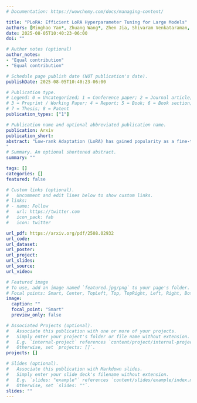 ```yaml
---
# Documentation: https://wowchemy.com/docs/managing-content/

title: "PLoRA: Efficient LoRA Hyperparameter Tuning for Large Models"
authors: [Minghao Yan*, Zhuang Wang*, Zhen Jia, Shivaram Venkataraman, Yida Wang]
date: 2025-08-05T10:40:23-06:00
doi: ""

# Author notes (optional)
author_notes:
- "Equal contribution"
- "Equal contribution"

# Schedule page publish date (NOT publication's date).
publishDate: 2025-08-05T10:40:23-06:00

# Publication type.
# Legend: 0 = Uncategorized; 1 = Conference paper; 2 = Journal article;
# 3 = Preprint / Working Paper; 4 = Report; 5 = Book; 6 = Book section;
# 7 = Thesis; 8 = Patent
publication_types: ["1"]

# Publication name and optional abbreviated publication name.
publication: Arxiv
publication_short: 
abstract: "Low-rank Adaptation (LoRA) has gained popularity as a fine-tuning approach for Large Language Models (LLMs) due to its low resource requirements and good performance. While a plethora of work has investigated improving LoRA serving efficiency by serving multiple LoRAs concurrently, existing methods assume that a wide range of LoRA adapters are available for serving. In our work, we conduct extensive empirical studies to identify that current training paradigms do not utilize hardware resources efficiently and require high overhead to obtain a performant LoRA. Leveraging these insights, we propose PLoRA, which automatically orchestrates concurrent LoRA fine-tuning jobs under given hardware and model constraints and develops performant kernels to improve training efficiency. Our experimental studies show that PLoRA reduces the makespan of LoRA fine-tuning over a given hyperparameter search space by up to 7.52x and improves training throughput by up to 12.8x across a range of state-of-the-art LLMs.
"
# Summary. An optional shortened abstract.
summary: ""

tags: []
categories: []
featured: false

# Custom links (optional).
#   Uncomment and edit lines below to show custom links.
# links:
# - name: Follow
#   url: https://twitter.com
#   icon_pack: fab
#   icon: twitter

url_pdf: https://arxiv.org/pdf/2508.02932
url_code: 
url_dataset:
url_poster:
url_project:
url_slides:
url_source:
url_video:

# Featured image
# To use, add an image named `featured.jpg/png` to your page's folder. 
# Focal points: Smart, Center, TopLeft, Top, TopRight, Left, Right, BottomLeft, Bottom, BottomRight.
image:
  caption: ""
  focal_point: "Smart"
  preview_only: false

# Associated Projects (optional).
#   Associate this publication with one or more of your projects.
#   Simply enter your project's folder or file name without extension.
#   E.g. `internal-project` references `content/project/internal-project/index.md`.
#   Otherwise, set `projects: []`.
projects: []

# Slides (optional).
#   Associate this publication with Markdown slides.
#   Simply enter your slide deck's filename without extension.
#   E.g. `slides: "example"` references `content/slides/example/index.md`.
#   Otherwise, set `slides: ""`.
slides: ""
---
```

